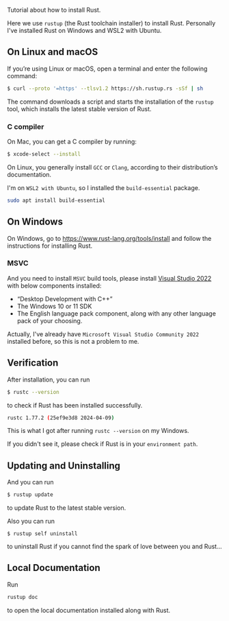 Tutorial about how to install Rust.

Here we use `rustup` (the Rust toolchain installer) to install Rust. Personally I've installed Rust on Windows and WSL2 with Ubuntu.

## On Linux and macOS

If you’re using Linux or macOS, open a terminal and enter the following command:

```bash
$ curl --proto '=https' --tlsv1.2 https://sh.rustup.rs -sSf | sh
```

The command downloads a script and starts the installation of the `rustup` tool, which installs the latest stable version of Rust. 

### C compiler

On Mac, you can get a C compiler by running:

```bash
$ xcode-select --install
```

On Linux, you generally install `GCC` or `Clang`, according to their distribution’s documentation.

I'm on `WSL2 with Ubuntu`, so I installed the `build-essential` package.

```bash
sudo apt install build-essential
```

## On Windows

On Windows, go to https://www.rust-lang.org/tools/install and follow the instructions for installing Rust. 

### MSVC

And you need to install `MSVC` build tools, please install [Visual Studio 2022](https://visualstudio.microsoft.com/downloads/) with below components installed:

- “Desktop Development with C++”
- The Windows 10 or 11 SDK
- The English language pack component, along with any other language pack of your choosing.

Actually, I've already have `Microsoft Visual Studio Community 2022` installed before, so this is not a problem to me.

## Verification

After installation, you can run

```bash
$ rustc --version
```

to check if Rust has been installed successfully.

```bash
rustc 1.77.2 (25ef9e3d8 2024-04-09)
```

This is what I got after running `rustc --version` on my Windows. 

If you didn't see it, please check if Rust is in your `environment path`.

## Updating and Uninstalling

And you can run 

```bash
$ rustup update
```

to update Rust to the latest stable version.

Also you can run 

```
$ rustup self uninstall
```

to uninstall Rust if you cannot find the spark of love between you and Rust...

## Local Documentation

Run

```bash
rustup doc
```

to open the local documentation installed along with Rust.
